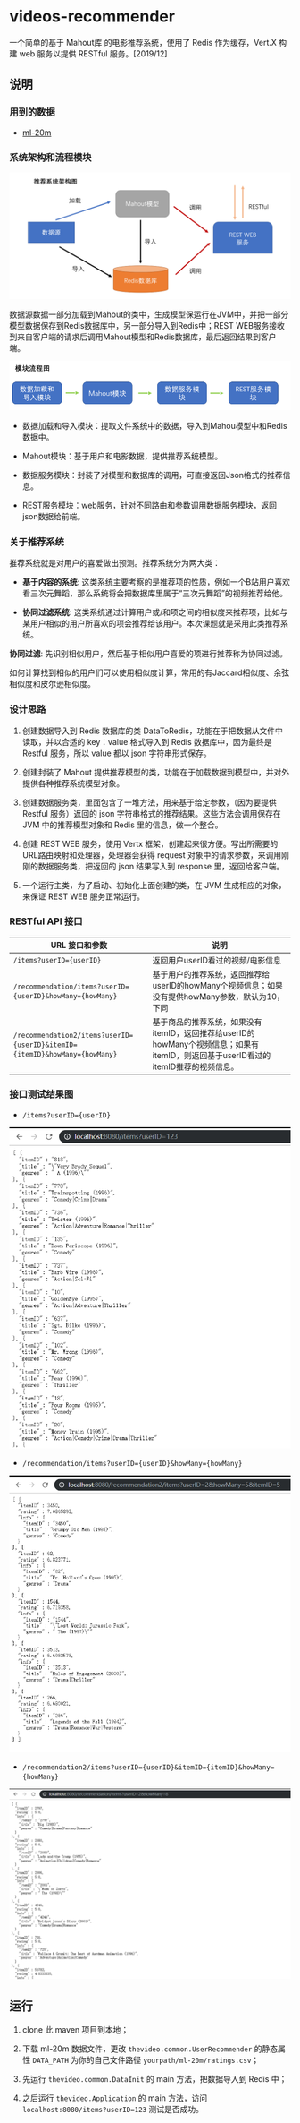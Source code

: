 # videos-recommender

一个简单的基于 Mahout库 的电影推荐系统，使用了 Redis 作为缓存，Vert.X 构建 web 服务以提供 RESTful 服务。[2019/12]

## 说明

### 用到的数据

- [ml-20m](https://grouplens.org/datasets/movielens/)

### 系统架构和流程模块

![架构图](picture/架构图.png)

数据源数据一部分加载到Mahout的类中，生成模型保运行在JVM中，并把一部分模型数据保存到Redis数据库中，另一部分导入到Redis中；REST WEB服务接收到来自客户端的请求后调用Mahout模型和Redis数据库，最后返回结果到客户端。

![流程图](picture/流程图.png)

- 数据加载和导入模块：提取文件系统中的数据，导入到Mahou模型中和Redis数据中。

- Mahout模块：基于用户和电影数据，提供推荐系统模型。

- 数据服务模块：封装了对模型和数据库的调用，可直接返回Json格式的推荐信息。

- REST服务模块：web服务，针对不同路由和参数调用数据服务模块，返回json数据给前端。

### 关于推荐系统

推荐系统就是对用户的喜爱做出预测。推荐系统分为两大类：

- **基于内容的系统**: 这类系统主要考察的是推荐项的性质，例如一个B站用户喜欢看三次元舞蹈，那么系统将会把数据库里属于“三次元舞蹈”的视频推荐给他。

- **协同过滤系统**:  这类系统通过计算用户或/和项之间的相似度来推荐项，比如与某用户相似的用户所喜欢的项会推荐给该用户。本次课题就是采用此类推荐系统。

**协同过滤**: 先识别相似用户，然后基于相似用户喜爱的项进行推荐称为协同过滤。

如何计算找到相似的用户们可以使用相似度计算，常用的有Jaccard相似度、余弦相似度和皮尔逊相似度。

### 设计思路

1. 创建数据导入到 Redis 数据库的类 DataToRedis，功能在于把数据从文件中读取，并以合适的 key：value 格式导入到 Redis 数据库中，因为最终是 Restful 服务，所以 value 都以 json 字符串形式保存。

2. 创建封装了 Mahout 提供推荐模型的类，功能在于加载数据到模型中，并对外提供各种推荐系统模型对象。

3. 创建数据服务类，里面包含了一堆方法，用来基于给定参数，（因为要提供Restful 服务）返回的 json 字符串格式的推荐结果。这些方法会调用保存在 JVM 中的推荐模型对象和 Redis 里的信息，做一个整合。

4. 创建 REST WEB 服务，使用 Vertx 框架，创建起来很方便。写出所需要的URL路由映射和处理器，处理器会获得 request 对象中的请求参数，来调用刚刚的数据服务类，把返回的 json 结果写入到 response 里，返回给客户端。

5. 一个运行主类，为了启动、初始化上面创建的类，在 JVM 生成相应的对象，来保证 REST WEB 服务正常运行。

### RESTful API 接口

URL 接口和参数 | 说明
--- |---
`/items?userID={userID}` | 返回用户userID看过的视频/电影信息
`/recommendation/items?userID={userID}&howMany={howMany}` | 基于用户的推荐系统，返回推荐给userID的howMany个视频信息；如果没有提供howMany参数，默认为10，下同
`/recommendation2/items?userID={userID}&itemID={itemID}&howMany={howMany}` | 基于商品的推荐系统，如果没有itemID，返回推荐给userID的howMany个视频信息；如果有itemID，则返回基于userID看过的itemID推荐的视频信息。

### 接口测试结果图

- `/items?userID={userID}`

![04](picture/04.png)

- `/recommendation/items?userID={userID}&howMany={howMany}`

![03](picture/03.png)

- `/recommendation2/items?userID={userID}&itemID={itemID}&howMany={howMany}`

![02](picture/02.png)

## 运行

1. clone 此 maven 项目到本地；

2. 下载 ml-20m 数据文件，更改 `thevideo.common.UserRecommender` 的静态属性 `DATA_PATH` 为你的自己文件路径 `yourpath/ml-20m/ratings.csv`；

3. 先运行 `thevideo.common.DataInit` 的 main 方法，把数据导入到 Redis 中；

4. 之后运行 `thevideo.Application` 的 main 方法，访问 `localhost:8080/items?userID=123` 测试是否成功。
